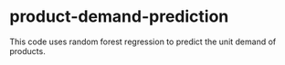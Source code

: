 # product-demand-prediction
This code uses random forest regression to predict the unit demand of products.
